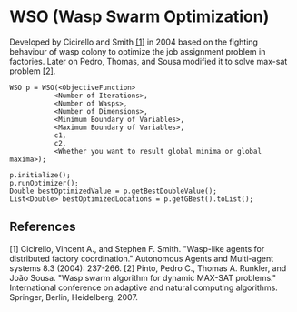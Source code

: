 # WSO (Wasp Swarm Optimization)

Developed by Cicirello and Smith [[1]](#1) in 2004 based on the fighting behaviour of wasp colony to
optimize the job assignment problem in factories. Later on Pedro, Thomas, and Sousa modified it to solve max-sat problem [[2]](#2).

```
WSO p = WSO(<ObjectiveFunction>
           <Number of Iterations>,
           <Number of Wasps>,
           <Number of Dimensions>,
           <Minimum Boundary of Variables>,
           <Maximum Boundary of Variables>,
           c1,
           c2,
           <Whether you want to result global minima or global maxima>);

p.initialize();
p.runOptimizer();
Double bestOptimizedValue = p.getBestDoubleValue();
List<Double> bestOptimizedLocations = p.getGBest().toList();
```

## References
<a id="1">[1]</a> Cicirello, Vincent A., and Stephen F. Smith. "Wasp-like agents for distributed factory coordination." Autonomous Agents and Multi-agent systems 8.3 (2004): 237-266.
<a id="2">[2]</a> Pinto, Pedro C., Thomas A. Runkler, and João Sousa. "Wasp swarm algorithm for dynamic MAX-SAT problems." International conference on adaptive and natural computing algorithms. Springer, Berlin, Heidelberg, 2007.
